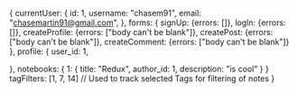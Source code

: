 {
  currentUser: {
    id: 1,
    username: "chasem91",
    email: "chasemartin91@gmail.com",
  },
  forms: {
    signUp: {errors: []},
    logIn: {errors: []},
    createProfile: {errors: ["body can't be blank"]},
    createPost: {errors: ["body can't be blank"]},
    createComment: {errors: ["body can't be blank"]}
  },
  profile: {
    user_id: 1,
    
  },
  notebooks: {
    1: {
      title: "Redux",
      author_id: 1,
      description: "is cool"
    }
  }
  tagFilters: [1, 7, 14] // Used to track selected Tags for filtering of notes
}
